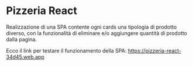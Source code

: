 # Pizzeria React

Realizzazione di una SPA contente ogni cards una tipologia di prodotto diverso, con la funzionalità di eliminare e/o aggiungere quantità di prodotto dalla pagina.

Ecco il link per testare il funzionamento della SPA:
https://pizzeria-react-34d45.web.app
